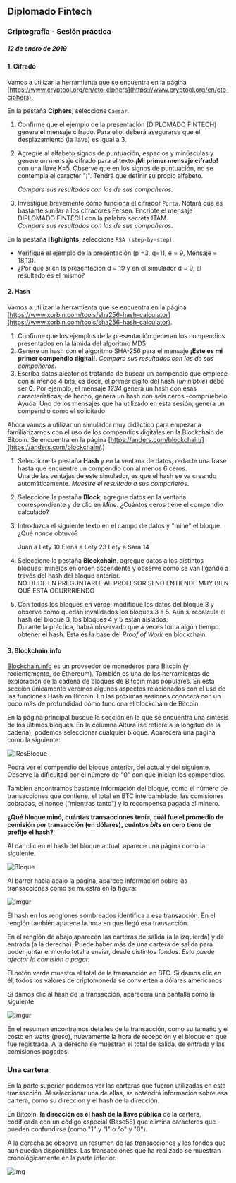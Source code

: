 ## Diplomado Fintech

### Criptografía - Sesión práctica

##### 12 de enero de 2019

#### 1. Cifrado

Vamos a utilizar la herramienta que se encuentra en la página [https://www.cryptool.org/en/cto-ciphers](https://www.cryptool.org/en/cto-ciphers).

En la pestaña **Ciphers**, seleccione `Caesar`. 

1. Confirme que el ejemplo de la presentación (DIPLOMADO FINTECH) genera el mensaje cifrado.  Para ello, deberá asegurarse que el desplazamiento (la llave) es igual a 3.

2. Agregue al alfabeto signos de puntuación, espacios y minúsculas y  genere un mensaje cifrado para el texto **¡Mi primer mensaje cifrado!** con una llave K=5.   Observe que en los signos de puntuación, no se contempla el caracter "¡".  Tendrá que definir su propio alfabeto. 

   *Compare sus resultados con los de sus compañeros.*

3. Investigue brevemente cómo funciona el cifrador `Porta`. Notará que es bastante similar a los cifradores Fersen.  Encripte el mensaje DIPLOMADO FINTECH con la palabra secreta ITAM.  
   *Compare sus resultados con los de sus compañeros.*


En la pestaña **Highlights**, seleccione `RSA (step-by-step)`.

* Verifique el ejemplo de la presentación (p =3, q=11, e = 9, Mensaje = 18,13).  
* ¿Por qué si en la presentación d = 19 y en el simulador d = 9, el resultado es el mismo?

#### 2. Hash

Vamos a utilizar la herramienta que se encuentra en la página [https://www.xorbin.com/tools/sha256-hash-calculator](https://www.xorbin.com/tools/sha256-hash-calculator).

1. Confirme que los ejemplos de la presentación generan los compendios presentados en la lámida del algoritmo MD5
2. Genere un hash con el algoritmo SHA-256 para el mensaje **¡Este es mi primer compendio digital!**.  *Compare sus resultados con los de sus compañeros*.
3. Escriba datos aleatorios tratando de buscar un compendio que empiece con al menos 4 bits, es decir, el primer dígito del hash (*un nibble*) debe ser **0**.  Por ejemplo, el mensaje *1234* genera un hash con esas características; de hecho, genera un hash con seis ceros -compruébelo.
   Ayuda: Uno de los mensajes que ha utilizado en esta sesión, genera un compendio como el solicitado.

Ahora vamos a utilizar un simulador muy didáctico para empezar a familiarizarnos con el uso de los compendios digitales en la Blockchain de Bitcoin.  Se encuentra en la página [https://anders.com/blockchain/](https://anders.com/blockchain/.)

1. Seleccione la pestaña **Hash** y en la ventana de datos, redacte una frase hasta que encuentre un compendio con al menos 6 ceros.  
   Una de las ventajas de este simulador, es que el hash se va creando automáticamente.
   *Muestre el resultado a sus compañeros*.

2. Seleccione la pestaña **Block**, agregue datos en la ventana correspondiente y de clic en *Mine*.  ¿Cuántos ceros tiene el compendio calculado? 

3. Introduzca el siguiente texto en el campo de datos y "mine" el bloque.  ¿Qué *nonce* obtuvo?

   Juan a Lety 10
   Elena a Lety 23
   Lety a Sara 14

4. Seleccione la pestaña **Blockchain**. agregue datos a los distintos bloques, mínelos en orden ascendente y observe cómo se van ligando a través del hash del bloque anterior.  
   NO DUDE EN PREGUNTARLE AL PROFESOR SI NO ENTIENDE MUY BIEN QUÉ ESTÁ OCURRRIENDO

5. Con todos los bloques en verde, modifique los datos del bloque 3 y observe cómo quedan invalidados los bloques 3 a 5.  Aún si recalcula el hash del bloque 3, los bloques 4 y 5 están aislados.  
   Durante la práctica, habrá observado que a veces toma algún tiempo obtener el hash.  Esta es la base del *Proof of Work*  en blockchain.

#### 3. Blockchain.info

[Blockchain.info](https://blockchain.info/) es un proveedor de monederos para Bitcoin (y recientemente, de Ethereum). También es una de las herramientas de exploración de la cadena de bloques de Bitcoin más populares. En esta sección únicamente veremos algunos aspectos relacionados con el uso de las funciones Hash en Bitcoin.  En las próximas sesiones conocerá con un poco más de profundidad cómo funciona el blockchain de Bitcoin.

En la página principal busque la sección en la que se encuentra una síntesis de los últimos bloques. En la columna Altura (se refiere a la longitud de la cadena), podemos seleccionar cualquier bloque. Aparecerá una página como la siguiente:

![IResBloque](https://i.imgur.com/RCjaCXj.jpg)

Podrá ver el compendio del bloque anterior, del actual y del siguiente. Observe la dificultad por el número de "0" con que inician los compendios. 

También encontramos bastante información del bloque, como el número de transacciones que contiene, el total en BTC intercambiado, las comisiones cobradas, el nonce (“mientras tanto”) y la recompensa pagada al minero.

**¿Qué bloque minó, cuántas transacciones tenía, cuál fue el promedio de comisión por transacción (en dólares), cuántos *bits* en cero tiene de prefijo el hash?**

 Al dar clic en el hash del bloque actual, aparece una página como la siguiente.

![Bloque](https://i.imgur.com/rBEpdxe.jpg)

 

Al barrer hacia abajo la página, aparece información sobre las transacciones como se muestra en la figura:

![Imgur](https://i.imgur.com/ndhKNEV.jpg)

 

El hash en los renglones sombreados identifica a esa transacción. En el renglón también aparece la hora en que llegó esa transacción.  

En el renglón de abajo aparecen las carteras de salida (a la izquierda) y de entrada (a la derecha).   Puede haber más de una cartera de salida para poder juntar el monto total a enviar, desde distintos fondos. *Esto puede afectar la comisión a pagar.*

El botón verde muestra el total de la transacción en BTC. Si damos clic en él, todos los valores de criptomoneda se convierten a dólares americanos.

Si damos clic al hash de la transacción, aparecerá una pantalla como la siguiente

 

![Imgur](https://i.imgur.com/UKavTbW.jpg)

En el resumen encontramos detalles de la transacción, como su tamaño y el costo en watts (peso), nuevamente la hora de recepción y el bloque en que fue registrada.  A la derecha se muestran el total de salida, de entrada y las comisiones pagadas.

### Una cartera

En la parte superior  podemos ver las carteras que fueron utilizadas en esta transacción. Al seleccionar una de ellas, se obtendrá información sobre esa cartera, como su dirección y el hash de la dirección. 

En Bitcoin, **la dirección es el hash de la llave pública** de la cartera, codificada con un código especial (Base58) que elimina caracteres que pueden confundirse (como "1" y "l" o "o" y "0").  

A la derecha se observa un resumen de las transacciones y los fondos que aún quedan disponibles.  Las transacciones que ha realizado se muestran cronológicamente en la parte inferior.

 

![img](figuras/clip_image010.jpg)


